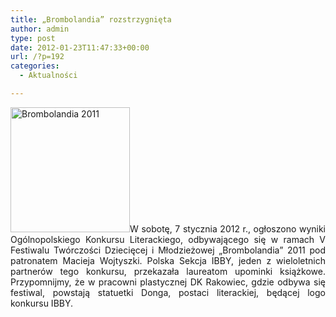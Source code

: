 ```yaml
---
title: „Brombolandia” rozstrzygnięta
author: admin
type: post
date: 2012-01-23T11:47:33+00:00
url: /?p=192
categories:
  - Aktualności

---
```

<p style="text-align: justify;">
  <a href="http://www.ibby.pl/wp-content/uploads/2013/02/4.jpg" rel="lightbox[192]"><img class="alignleft size-medium wp-image-193" alt="Brombolandia 2011" src="http://www.ibby.pl/wp-content/uploads/2013/02/4-191x200.jpg" width="191" height="200" srcset="http://www.ibby.pl/wp-content/uploads/2013/02/4-191x200.jpg 191w, http://www.ibby.pl/wp-content/uploads/2013/02/4-95x100.jpg 95w, http://www.ibby.pl/wp-content/uploads/2013/02/4.jpg 300w" sizes="(max-width: 191px) 100vw, 191px" /></a>W sobotę, 7 stycznia 2012 r., ogłoszono wyniki Ogólnopolskiego Konkursu Literackiego, odbywającego się w ramach V Festiwalu Twórczości Dziecięcej i Młodzieżowej &#8222;Brombolandia&#8221; 2011 pod patronatem Macieja Wojtyszki. Polska Sekcja IBBY, jeden z wieloletnich partnerów tego konkursu, przekazała laureatom upominki książkowe. Przypomnijmy, że w pracowni plastycznej DK Rakowiec, gdzie odbywa się festiwal, powstają statuetki Donga, postaci literackiej, będącej logo konkursu IBBY.
</p>